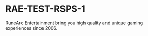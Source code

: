# RAE-TEST-RSPS-1
RuneArc Entertainment bring you high quality and unique gaming experiences since 2006.
